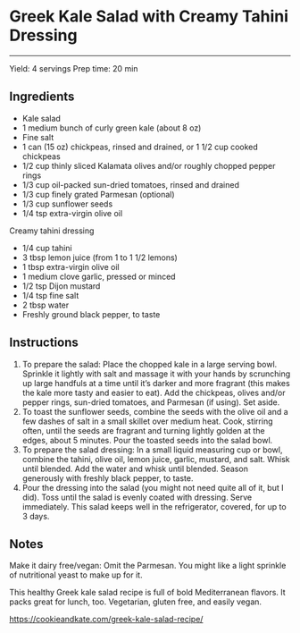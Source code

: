 # Greek Kale Salad with Creamy Tahini Dressing
---
Yield: 4 servings
Prep time: 20 min

## Ingredients
- Kale salad
- 1 medium bunch of curly green kale (about 8 oz)
- Fine salt
- 1 can (15 oz) chickpeas, rinsed and drained, or 1 1/2 cup cooked chickpeas
- 1/2 cup thinly sliced Kalamata olives and/or roughly chopped pepper rings
- 1/3 cup oil-packed sun-dried tomatoes, rinsed and drained
- 1/3 cup finely grated Parmesan (optional)
- 1/3 cup sunflower seeds
- 1/4 tsp extra-virgin olive oil

Creamy tahini dressing
- 1/4 cup tahini
- 3 tbsp lemon juice (from 1 to 1 1/2 lemons)
- 1 tbsp extra-virgin olive oil
- 1 medium clove garlic, pressed or minced
- 1/2 tsp Dijon mustard
- 1/4 tsp fine salt
- 2 tbsp water
- Freshly ground black pepper, to taste

## Instructions
1. To prepare the salad: Place the chopped kale in a large serving bowl. Sprinkle it lightly with salt and massage it with your hands by scrunching up large handfuls at a time until it’s darker and more fragrant (this makes the kale more tasty and easier to eat). Add the chickpeas, olives and/or pepper rings, sun-dried tomatoes, and Parmesan (if using). Set aside.
2. To toast the sunflower seeds, combine the seeds with the olive oil and a few dashes of salt in a small skillet over medium heat. Cook, stirring often, until the seeds are fragrant and turning lightly golden at the edges, about 5 minutes. Pour the toasted seeds into the salad bowl.
3. To prepare the salad dressing: In a small liquid measuring cup or bowl, combine the tahini, olive oil, lemon juice, garlic, mustard, and salt. Whisk until blended. Add the water and whisk until blended. Season generously with freshly black pepper, to taste.
4. Pour the dressing into the salad (you might not need quite all of it, but I did). Toss until the salad is evenly coated with dressing. Serve immediately. This salad keeps well in the refrigerator, covered, for up to 3 days.

## Notes

Make it dairy free/vegan: Omit the Parmesan. You might like a light sprinkle of nutritional yeast to make up for it.

This healthy Greek kale salad recipe is full of bold Mediterranean flavors. It packs great for lunch, too. Vegetarian, gluten free, and easily vegan.

https://cookieandkate.com/greek-kale-salad-recipe/
